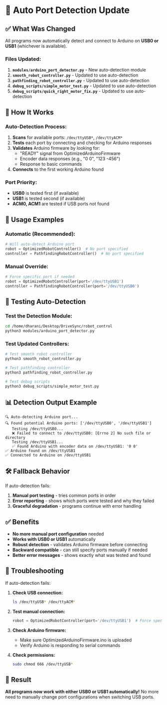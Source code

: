 # 🔌 Auto Port Detection Update

## ✅ **What Was Changed**

All programs now automatically detect and connect to Arduino on **USB0 or USB1** (whichever is available).

### **Files Updated:**

1. **`modules/arduino_port_detector.py`** - New auto-detection module
2. **`smooth_robot_controller.py`** - Updated to use auto-detection
3. **`pathfinding_robot_controller.py`** - Updated to use auto-detection  
4. **`debug_scripts/simple_motor_test.py`** - Updated to use auto-detection
5. **`debug_scripts/quick_right_motor_fix.py`** - Updated to use auto-detection

## 🚀 **How It Works**

### **Auto-Detection Process:**
1. **Scans** for available ports: `/dev/ttyUSB*`, `/dev/ttyACM*`
2. **Tests** each port by connecting and checking for Arduino responses
3. **Validates** Arduino firmware by looking for:
   - "READY" signal from OptimizedArduinoFirmware
   - Encoder data responses (e.g., "0 0", "123 -456")
   - Response to basic commands
4. **Connects** to the first working Arduino found

### **Port Priority:**
- **USB0** is tested first (if available)
- **USB1** is tested second (if available)
- **ACM0, ACM1** are tested if USB ports not found

## 🎯 **Usage Examples**

### **Automatic (Recommended):**
```python
# Will auto-detect Arduino port
robot = OptimizedRobotController()  # No port specified
controller = PathfindingRobotController()  # No port specified
```

### **Manual Override:**
```python
# Force specific port if needed
robot = OptimizedRobotController(port='/dev/ttyUSB1')
controller = PathfindingRobotController(port='/dev/ttyUSB0')
```

## 🔧 **Testing Auto-Detection**

### **Test the Detection Module:**
```bash
cd /home/dharani/Desktop/DriveSync/robot_control
python3 modules/arduino_port_detector.py
```

### **Test Updated Controllers:**
```bash
# Test smooth robot controller
python3 smooth_robot_controller.py

# Test pathfinding controller  
python3 pathfinding_robot_controller.py

# Test debug scripts
python3 debug_scripts/simple_motor_test.py
```

## 📊 **Detection Output Example**

```
🔍 Auto-detecting Arduino port...
🔍 Found potential Arduino ports: ['/dev/ttyUSB0', '/dev/ttyUSB1']
   Testing /dev/ttyUSB0...
   ❌ Failed to connect to /dev/ttyUSB0: [Errno 2] No such file or directory
   Testing /dev/ttyUSB1...
   ✅ Found Arduino with encoder data on /dev/ttyUSB1: '0 0'
✅ Arduino found on /dev/ttyUSB1
✅ Connected to Arduino on /dev/ttyUSB1
```

## 🛠️ **Fallback Behavior**

If auto-detection fails:
1. **Manual port testing** - tries common ports in order
2. **Error reporting** - shows which ports were tested and why they failed
3. **Graceful degradation** - programs continue with error handling

## ✅ **Benefits**

- **No more manual port configuration** needed
- **Works with USB0 or USB1** automatically
- **Robust detection** - validates Arduino firmware before connecting
- **Backward compatible** - can still specify ports manually if needed
- **Better error messages** - shows exactly what was tested and found

## 🚨 **Troubleshooting**

If auto-detection fails:

1. **Check USB connection:**
   ```bash
   ls /dev/ttyUSB* /dev/ttyACM*
   ```

2. **Test manual connection:**
   ```python
   robot = OptimizedRobotController(port='/dev/ttyUSB1')  # Force specific port
   ```

3. **Check Arduino firmware:**
   - Make sure OptimizedArduinoFirmware.ino is uploaded
   - Verify Arduino is responding to serial commands

4. **Check permissions:**
   ```bash
   sudo chmod 666 /dev/ttyUSB*
   ```

## 🎉 **Result**

**All programs now work with either USB0 or USB1 automatically!** No more need to manually change port configurations when switching USB ports.
